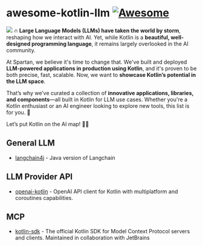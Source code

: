 # awesome-kotlin-llm [![Awesome](https://awesome.re/badge.svg)](https://awesome.re)

![](resources/logo.gif)
🔥 **Large Language Models (LLMs) have taken the world by storm**, reshaping how we interact with AI. Yet, while Kotlin is a **beautiful, well-designed programming language**, it remains largely overlooked in the AI community.  

At Spartan, we believe it's time to change that. We've built and deployed **LLM-powered applications in production using Kotlin**, and it's proven to be both precise, fast, scalable. Now, we want to **showcase Kotlin’s potential in the LLM space**.  

That’s why we’ve curated a collection of **innovative applications, libraries, and components**—all built in Kotlin for LLM use cases. Whether you're a Kotlin enthusiast or an AI engineer looking to explore new tools, this list is for you. 🚀  

Let’s put Kotlin on the AI map! 💜🤖

## General LLM 
- [langchain4j](https://github.com/langchain4j/langchain4j) - Java version of Langchain

## LLM Provider API
- [openai-kotlin](https://github.com/aallam/openai-kotlin) - OpenAI API client for Kotlin with multiplatform and coroutines capabilities.
  
## MCP 
- [kotlin-sdk](https://github.com/modelcontextprotocol/kotlin-sdk) - The official Kotlin SDK for Model Context Protocol servers and clients. Maintained in collaboration with JetBrains

